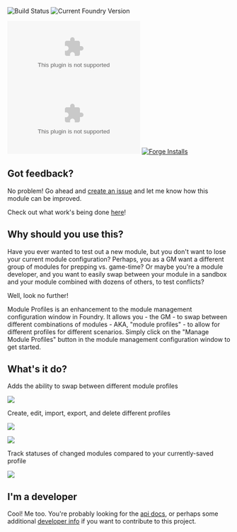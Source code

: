 ![Build Status](https://github.com/NateHawk85/module-profiles/actions/workflows/run_tests_on_push.yml/badge.svg)
![Current Foundry Version](https://img.shields.io/badge/dynamic/json.svg?url=https%3A%2F%2Fraw.githubusercontent.com%2Fnatehawk85%2Fmodule-profiles%2Fmain%2Fstatic%2Fmodule.json&label=Current%20Foundry%20Version&query=$.compatibility.maximum&colorB=orange&style=plastic)

![Latest Release Download Count](https://img.shields.io/github/downloads/natehawk85/module-profiles/latest/module-profiles.zip?color=2b82fc&label=Downloads%20(latest)&style=plastic)
![Total Download Count](https://img.shields.io/github/downloads/natehawk85/module-profiles/module-profiles.zip?style=plastic&label=Downloads%20(total))
[![Forge Installs](https://img.shields.io/badge/dynamic/json?label=Forge%20Installs&query=package.installs&suffix=%25&url=https%3A%2F%2Fforge-vtt.com%2Fapi%2Fbazaar%2Fpackage%2Fmodule-profiles&colorB=blueviolet&style=plastic)](https://forge-vtt.com/bazaar#package=module-profiles)

## Got feedback?

No problem! Go ahead and [create an issue](https://github.com/NateHawk85/module-profiles/issues) and let me know how this module can be 
improved.

Check out what work's being done [here](https://github.com/NateHawk85/module-profiles/projects/2)!

## Why should you use this?

Have you ever wanted to test out a new module, but you don't want to lose your current module configuration? Perhaps, you as a GM want a different group of 
modules for prepping vs. game-time? Or maybe you're a module developer, and you want to easily swap between your module in a sandbox and your module combined 
with dozens of others, to test conflicts?

Well, look no further!

Module Profiles is an enhancement to the module management configuration window in Foundry. It allows you - the GM - to swap between different
combinations of modules - AKA, "module profiles" - to allow for different profiles for different scenarios. Simply click on the "Manage Module Profiles"
button in the module management configuration window to get started.

## What's it do?

Adds the ability to swap between different module profiles

![](https://github.com/NateHawk85/module-profiles/blob/main/misc/media/module-management.png)

Create, edit, import, export, and delete different profiles

![](https://github.com/NateHawk85/module-profiles/blob/main/misc/media/create-new.png)

![](https://github.com/NateHawk85/module-profiles/blob/main/misc/media/import-export.png)

Track statuses of changed modules compared to your currently-saved profile

![](https://github.com/NateHawk85/module-profiles/blob/main/misc/media/changes.png)

## I'm a developer

Cool! Me too. You're probably looking for the [api docs](https://github.com/NateHawk85/module-profiles/blob/main/documentation/api.md), or perhaps some 
additional [developer info](https://github.com/NateHawk85/module-profiles/blob/main/documentation/developer-info.md) if you want to contribute to this 
project.
